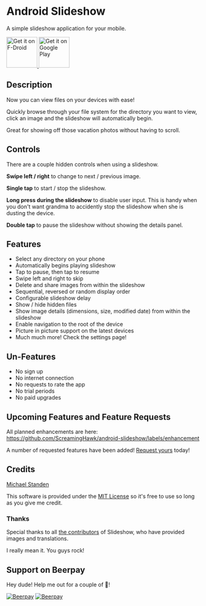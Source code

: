 # Android Slideshow
A simple slideshow application for your mobile.

<a href="https://f-droid.org/repository/browse/?fdid=link.standen.michael.slideshow" target="_blank">
	<img src="https://f-droid.org/badge/get-it-on.png" alt="Get it on F-Droid" height="80"/>
</a>
<a href="https://play.google.com/store/apps/details?id=link.standen.michael.slideshow" target="_blank">
	<img src="https://play.google.com/intl/en_us/badges/images/generic/en-play-badge.png" alt="Get it on Google Play" height="80"/>
</a>

## Description
Now you can view files on your devices with ease!

Quickly browse through your file system for the directory you want to view, click an image and the slideshow will automatically begin.

Great for showing off those vacation photos without having to scroll.

## Controls

There are a couple hidden controls when using a slideshow. 

**Swipe left / right** to change to next / previous image.

**Single tap** to start / stop the slideshow.

**Long press during the slideshow** to disable user input. This is handy when you don't want grandma to accidently stop the slideshow when she is dusting the device. 

**Double tap** to pause the slideshow without showing the details panel.

## Features
* Select any directory on your phone
* Automatically begins playing slideshow
* Tap to pause, then tap to resume
* Swipe left and right to skip
* Delete and share images from within the slideshow
* Sequential, reversed or random display order
* Configurable slideshow delay
* Show / hide hidden files
* Show image details (dimensions, size, modified date) from within the slideshow
* Enable navigation to the root of the device
* Picture in picture support on the latest devices
* Much much more! Check the settings page!

## Un-Features
* No sign up
* No internet connection
* No requests to rate the app
* No trial periods
* No paid upgrades

## Upcoming Features and Feature Requests
All planned enhancements are here: https://github.com/ScreamingHawk/android-slideshow/labels/enhancement

A number of requested features have been added!
[Request yours](https://github.com/ScreamingHawk/android-slideshow/issues/new) today!

## Credits
[Michael Standen](https://michael.standen.link)

This software is provided under the [MIT License](https://tldrlegal.com/license/mit-license) so it's free to use so long as you give me credit.

### Thanks

Special thanks to all [the contributors](https://github.com/ScreamingHawk/android-slideshow/graphs/contributors) of Slideshow, who have provided images and translations.

I really mean it. You guys rock!

## Support on Beerpay
Hey dude! Help me out for a couple of :beers:!

[![Beerpay](https://beerpay.io/ScreamingHawk/android-slideshow/badge.svg?style=beer-square)](https://beerpay.io/ScreamingHawk/android-slideshow)  [![Beerpay](https://beerpay.io/ScreamingHawk/android-slideshow/make-wish.svg?style=flat-square)](https://beerpay.io/ScreamingHawk/android-slideshow?focus=wish)
